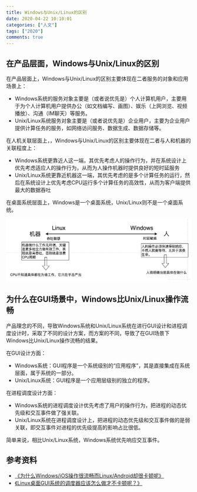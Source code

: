 ```yaml
---
title: Windows与Unix/Linux的区别
date: 2020-04-22 10:10:01
categories: ["人文"]
tags: ["2020"]
comments: true
---
```


## 在产品层面，Windows与Unix/Linux的区别

在产品层面上，Windows与Unix/Linux的区别主要体现在二者服务的对象和应用场景上：

- Windows系统的服务对象主要是（或者说优先是）个人计算机用户，主要用于为个人计算机用户提供办公（如文档编写、画图）、娱乐（上网浏览、视频播放）、沟通（IM聊天）等服务。
- Unix/Linux系统服务对象主要是（或者说优先是）企业用户，主要为企业用户提供计算任务的服务，如网络访问服务、数据生成、数据存储等。

在人机关联层面上，，Windows与Unix/Linux的区别主要体现在二者与人和机器的关联程度上：

- Windows系统更靠近人这一端，其优先考虑人的操作行为，并在系统设计上优先考虑适应人的操作行为，从而为人操作机器时提供良好的短时延服务
- Unix/Linux系统更靠近机器这一端，其优先考虑的是多个计算任务的运行，然后在系统设计上优先考虑CPU运行多个计算任务的高效性，从而为客户端提供最大的数据吞吐

在桌面系统层面上，Windows是一个桌面系统，Unix/Linux则不是一个桌面系统。

![Linux-VS-Windows](readme/Linux-VS-Windows.png)

<!-- more -->

## 为什么在GUI场景中，Windows比Unix/Linux操作流畅 

产品理念的不同，导致Windows系统和Unix/Linux系统在进行GUI设计和进程调度设计时，采取了不同的设计方案，而方案的不同，导致了在GUI场景下Windows比Unix/Linux操作流畅的结果。

在GUI设计方面：

- Windows系统：GUI程序是一个系统级别的“应用程序”，其是直接集成在系统层面，属于系统的一部分。
- Unix/Linux系统：GUI程序是一个应用层级别的独立的程序。

在进程调度设计方面：
- Windows系统的进程调度设计优先考虑了用户的操作行为，把进程的动态优先级和交互事件做了强关联。
- Unix/Linux系统在进程调度设计上，把进程的动态优先级和交互事件做的是弱关联，即交互事件对进程的优先级提高的影响占比很低。

简单来说，相比Unix/Linux系统，Windows系统优先响应交互事件。

## 参考资料

- [《为什么Windows/iOS操作很流畅而Linux/Android却很卡顿呢》](https://blog.csdn.net/dog250/article/details/96362789)
- [《Linux桌面GUI系统的调度器应该怎么做才不卡顿呢？》](https://blog.csdn.net/dog250/article/details/96500186)

